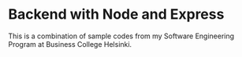 # Backend with Node and Express

This is a combination of sample codes from my Software Engineering Program at Business College Helsinki.

